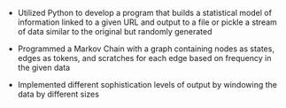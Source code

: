 - Utilized Python to develop a program that builds a statistical model of information linked to a given URL
and output to a file or pickle a stream of data similar to the original but randomly generated

- Programmed a Markov Chain with a graph containing nodes as states, edges as tokens, and scratches for each
edge based on frequency in the given data

- Implemented different sophistication levels of output by windowing the data by different sizes
